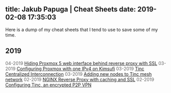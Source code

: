 title: Jakub Papuga | Cheat Sheets
date: 2019-02-08 17:35:03
---
Here is a dump of my cheat sheets that I tend to use to save some of my time.
## 2019
<span style="color:#666">04-2019</span> [Hiding Proxmox 5 web interface behind reverse proxy with SSL](https://new.mrpsycho.pl/cheatsheets/Hide-Proxmox-interface-behind-nginx-reverse-proxy-SSL-VNC/)
<span style="color:#666">03-2019</span> [Configuring Proxmox with one IPv4 on Kimsufi](https://new.mrpsycho.pl/cheatsheets/Proxmox-on-OVH-Kimsufi-behind-single-IP-NAT/)
<span style="color:#666">03-2019</span> [Tinc Centralized Interconnection](https://new.mrpsycho.pl/cheatsheets/tinc-centralized-interconnection/)
<span style="color:#666">03-2019</span> [Adding new nodes to Tinc mesh network](https://new.mrpsycho.pl/cheatsheets/adding-new-nodes-to-tinc-mesh-network/)
<span style="color:#666">02-2019</span> [NGINX Reverse Proxy with caching and SSL](https://new.mrpsycho.pl/cheatsheets/NGINX-Reverse-Proxy-with-caching-and-SSL/)
<span style="color:#666">02-2019</span> [Configuring Tinc, an encrypted P2P VPN](https://new.mrpsycho.pl/cheatsheets/how-to-configure-tinc-peer-to-peer-vpn/)
